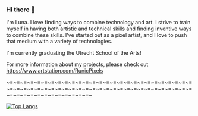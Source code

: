 ### Hi there 👋

I'm Luna. I love finding ways to combine technology and art. I strive to train myself in having both artistic and technical skills and finding inventive ways to combine these skills. I've started out as a pixel artist, and I love to push that medium with a variety of technologies.

I'm currently graduating the Utrecht School of the Arts!

For more information about my projects, please check out https://www.artstation.com/RunicPixels 

~=~=~=~=~=~=~=~=~=~=~=~=~=~=~=~=~=~=~=~=~=~=~=~=~=~=~=~=~=~=~=~=~=~=~=~=~=~=~=~=~=~=~=~=~=~=~=~=~=~=~=~=~=~=~=~=~=~=~=~=~=~=~=~=~=~=~

[![Top Langs](https://github-readme-stats.vercel.app/api/top-langs/?username=Cheezegami&layout=compact)](https://github.com/anuraghazra/github-readme-stats)




<!--
**Cheezegami/Cheezegami** is a ✨ _special_ ✨ repository because its `README.md` (this file) appears on your GitHub profile.

Here are some ideas to get you started:

- 🔭 I’m currently working on ...
- 🌱 I’m currently learning ...
- 👯 I’m looking to collaborate on ...
- 🤔 I’m looking for help with ...
- 💬 Ask me about ...
- 📫 How to reach me: ...
- 😄 Pronouns: ...
- ⚡ Fun fact: ...
-->
